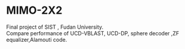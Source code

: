 # MIMO-2X2
Final project of SIST , Fudan University.     
Compare performance of UCD-VBLAST, UCD-DP, sphere decoder ,ZF equalizer,Alamouti code.
